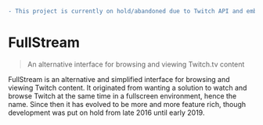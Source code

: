 ```diff
- This project is currently on hold/abandoned due to Twitch API and embed limitations)
```

# FullStream

> An alternative interface for browsing and viewing Twitch.tv content

FullStream is an alternative and simplified interface for browsing and viewing Twitch content.
It originated from wanting a solution to watch and browse Twitch at the same time in a fullscreen environment, hence the name.
Since then it has evolved to be more and more feature rich, though development was put on hold from late 2016 until early 2019.
